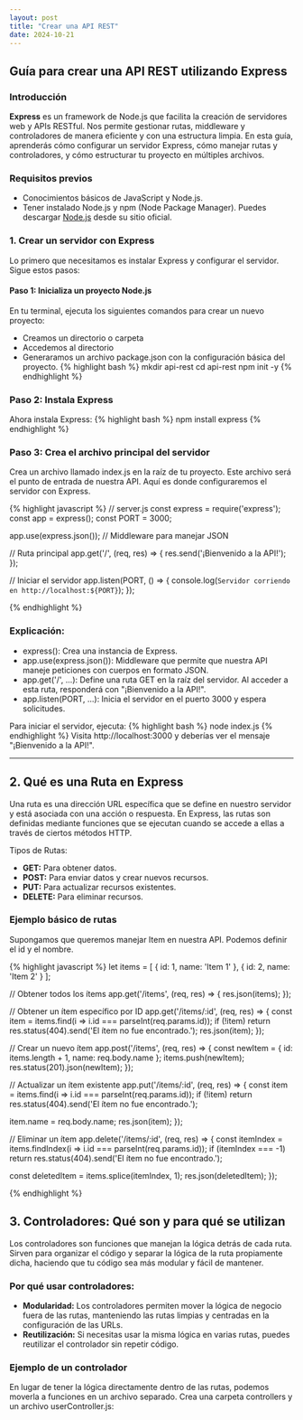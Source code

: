 ```yaml
---
layout: post
title: "Crear una API REST"
date: 2024-10-21
---
```


## Guía para crear una API REST utilizando Express

### Introducción

**Express** es un framework de Node.js que facilita la creación de servidores web y APIs RESTful. Nos permite gestionar rutas, middleware y controladores de manera eficiente y con una estructura limpia. En esta guía, aprenderás cómo configurar un servidor Express, cómo manejar rutas y controladores, y cómo estructurar tu proyecto en múltiples archivos.

### Requisitos previos

- Conocimientos básicos de JavaScript y Node.js.
- Tener instalado Node.js y npm (Node Package Manager).
Puedes descargar [Node.js](https://nodejs.org) desde su sitio oficial.

### 1. Crear un servidor con Express

Lo primero que necesitamos es instalar Express y configurar el servidor. Sigue estos pasos:

#### **Paso 1: Inicializa un proyecto Node.js**
En tu terminal, ejecuta los siguientes comandos para crear un nuevo proyecto:
-  Creamos un directorio o carpeta
-  Accedemos al directorio
-  Generaramos un archivo package.json con la configuración básica del proyecto.
{% highlight bash %}
   mkdir api-rest
   cd api-rest
   npm init -y
{% endhighlight %}

### Paso 2: Instala Express
Ahora instala Express:
{% highlight bash %}
npm install express
{% endhighlight %}

### Paso 3: Crea el archivo principal del servidor
Crea un archivo llamado index.js en la raíz de tu proyecto. Este archivo será el punto de entrada de nuestra API. Aquí es donde configuraremos el servidor con Express.

{% highlight javascript %}
// server.js
const express = require('express');
const app = express();
const PORT = 3000;

app.use(express.json()); // Middleware para manejar JSON

// Ruta principal
app.get('/', (req, res) => {
  res.send('¡Bienvenido a la API!');
});

// Iniciar el servidor
app.listen(PORT, () => {
  console.log(`Servidor corriendo en http://localhost:${PORT}`);
});

{% endhighlight %}

### Explicación:
- express(): Crea una instancia de Express.
- app.use(express.json()): Middleware que permite que nuestra API maneje peticiones con cuerpos en formato JSON.
- app.get('/', ...): Define una ruta GET en la raíz del servidor. Al acceder a esta ruta, responderá con "¡Bienvenido a la API!".
- app.listen(PORT, ...): Inicia el servidor en el puerto 3000 y espera solicitudes.
  
Para iniciar el servidor, ejecuta:
{% highlight bash %}
   node index.js
{% endhighlight %}
Visita http://localhost:3000 y deberías ver el mensaje "¡Bienvenido a la API!".
<hr>

## 2. Qué es una Ruta en Express

Una ruta es una dirección URL específica que se define en nuestro servidor y está asociada con una acción o respuesta. En Express, las rutas son definidas mediante funciones que se ejecutan cuando se accede a ellas a través de ciertos métodos HTTP.

Tipos de Rutas:
- **GET:** Para obtener datos.
- **POST:** Para enviar datos y crear nuevos recursos.
- **PUT:** Para actualizar recursos existentes.
- **DELETE:** Para eliminar recursos.

### Ejemplo básico de rutas
Supongamos que queremos manejar Item en nuestra API. Podemos definir el id y el nombre.

{% highlight javascript %}
let items = [
  { id: 1, name: 'Item 1' },
  { id: 2, name: 'Item 2' }
];

// Obtener todos los ítems
app.get('/items', (req, res) => {
  res.json(items);
});

// Obtener un ítem específico por ID
app.get('/items/:id', (req, res) => {
  const item = items.find(i => i.id === parseInt(req.params.id));
  if (!item) return res.status(404).send('El ítem no fue encontrado.');
  res.json(item);
});

// Crear un nuevo ítem
app.post('/items', (req, res) => {
  const newItem = {
    id: items.length + 1,
    name: req.body.name
  };
  items.push(newItem);
  res.status(201).json(newItem);
});

// Actualizar un ítem existente
app.put('/items/:id', (req, res) => {
  const item = items.find(i => i.id === parseInt(req.params.id));
  if (!item) return res.status(404).send('El ítem no fue encontrado.');

  item.name = req.body.name;
  res.json(item);
});

// Eliminar un ítem
app.delete('/items/:id', (req, res) => {
  const itemIndex = items.findIndex(i => i.id === parseInt(req.params.id));
  if (itemIndex === -1) return res.status(404).send('El ítem no fue encontrado.');

  const deletedItem = items.splice(itemIndex, 1);
  res.json(deletedItem);
});

{% endhighlight %}



##  3. Controladores: Qué son y para qué se utilizan
Los controladores son funciones que manejan la lógica detrás de cada ruta. Sirven para organizar el código y separar la lógica de la ruta propiamente dicha, haciendo que tu código sea más modular y fácil de mantener.

### Por qué usar controladores:
- **Modularidad:** Los controladores permiten mover la lógica de negocio fuera de las rutas, manteniendo las rutas limpias y centradas en la configuración de las URLs.
- **Reutilización:** Si necesitas usar la misma lógica en varias rutas, puedes reutilizar el controlador sin repetir código.

### Ejemplo de un controlador
En lugar de tener la lógica directamente dentro de las rutas, podemos moverla a funciones en un archivo separado. Crea una carpeta controllers y un archivo userController.js:

  

